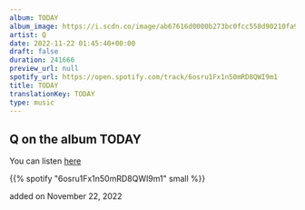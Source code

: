 ```yaml
---
album: TODAY
album_image: https://i.scdn.co/image/ab67616d0000b273bc0fcc558d90210fa9bc9e1e
artist: Q
date: 2022-11-22 01:45:40+00:00
draft: false
duration: 241666
preview_url: null
spotify_url: https://open.spotify.com/track/6osru1Fx1n50mRD8QWI9m1
title: TODAY
translationKey: TODAY
type: music
---
```


## Q on the album TODAY

You can listen [here](https://open.spotify.com/track/6osru1Fx1n50mRD8QWI9m1)

{{% spotify "6osru1Fx1n50mRD8QWI9m1" small %}}

added on November 22, 2022